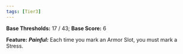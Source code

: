 ```yaml
---
tags: [Tier3]
---
```

**Base Thresholds:** 17 / 43; **Base Score:** 6

**Feature:** ***Painful:*** Each time you mark an Armor Slot, you must mark a Stress.
